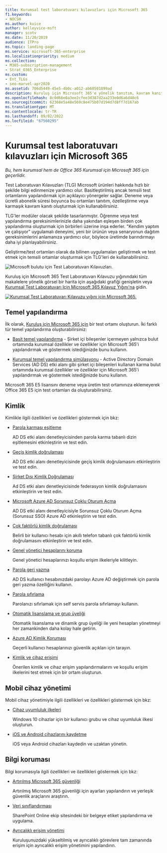 ```yaml
---
title: Kurumsal test laboratuvarı kılavuzları için Microsoft 365
f1.keywords:
- NOCSH
ms.author: kvice
author: kelleyvice-msft
manager: scotv
ms.date: 11/20/2019
audience: ITPro
ms.topic: landing-page
ms.service: microsoft-365-enterprise
ms.localizationpriority: medium
ms.collection:
- M365-subscription-management
- Strat_O365_Enterprise
ms.custom:
- Ent_TLGs
- seo-marvel-apr2020
ms.assetid: 706d5449-45e5-4b0c-a012-ab60501899ad
description: Kuruluş için Microsoft 365'e yönelik tanıtım, kavram kanıtı veya geliştirme/test ortamları ayarlamak için bu Test Laboratuvarı Kılavuzlarını kullanın.
ms.openlocfilehash: 8c0d66e0a3ee2cfee3d387d2aa233e0d6a6d40c6
ms.sourcegitcommit: 62368e5a48e569c8e475b07d194d7d8ff7d167ab
ms.translationtype: MT
ms.contentlocale: tr-TR
ms.lasthandoff: 09/02/2022
ms.locfileid: "67560295"
---
```

# <a name="microsoft-365-for-enterprise-test-lab-guides"></a>Kurumsal test laboratuvarı kılavuzları için Microsoft 365

*Bu, hem kurumsal hem de Office 365 Kurumsal için Microsoft 365 için geçerlidir.*

Test Laboratuvarı Kılavuzları (TLG) Microsoft ürünleri hakkında hızlı bir şekilde bilgi edinmenize yardımcı olur. Basitleştirilmiş ancak temsili test ortamlarını yapılandırmak için açıklayıcı yönergeler sağlar. Deneme veya ücretli abonelik süresi boyunca bu ortamları tanıtım, özelleştirme veya karmaşık kavram kanıtı oluşturmak için kullanabilirsiniz.

TLG'ler modüler olacak şekilde tasarlanmıştır. Öğrenme veya test yapılandırma gereksinimlerinizle daha yakından eşleşen birden çok yapılandırma oluşturmak için birbirleri üzerine inşa ederler. "Kendim yaptım ve çalışıyor" uygulamalı deneyimi, yeni bir ürünün veya senaryonun dağıtım gereksinimlerini anlamanıza yardımcı olur, böylece üretimde barındırmayı daha iyi planlayabilirsiniz.

Geliştirme/test ortamları olarak da bilinen uygulamaları geliştirmek ve test etmek için temsili ortamlar oluşturmak için TLG'leri de kullanabilirsiniz.
  
![Microsoft bulutu için Test Laboratuvarı Kılavuzları.](../media/m365-enterprise-test-lab-guides/cloud-tlg-icon.png)

Kuruluş için Microsoft 365 Test Laboratuvarı Kılavuzu yığınındaki tüm makalelere yönelik görsel bir harita için aşağıdaki grafiği genişletin veya [Kurumsal Test Laboratuvarı Için Microsoft 365 Kılavuz Yığını'na](../downloads/Microsoft365EnterpriseTLGStack.pdf) gidin.

[![Kurumsal Test Laboratuvarı Kılavuzu yığını için Microsoft 365.](../media/m365-enterprise-test-lab-guides/microsoft-365-enterprise-tlg-stack.png)](../downloads/Microsoft365EnterpriseTLGStack.pdf)

## <a name="base-configuration"></a>Temel yapılandırma

İlk olarak, [Kuruluş için Microsoft 365 için](/microsoft-365-enterprise/) bir test ortamı oluşturun. İki farklı tür temel yapılandırma oluşturabilirsiniz:

- [Basit temel yapılandırma](lightweight-base-configuration-microsoft-365-enterprise.md) - Şirket içi bileşenler içermeyen yalnızca bulut ortamında kurumsal özellikler ve özellikler için Microsoft 365'i yapılandırmak ve göstermek istediğinizde bunu kullanın.

- [Kurumsal temel yapılandırma simülasyonu](simulated-ent-base-configuration-microsoft-365-enterprise.md) - Active Directory Domain Services (AD DS) etki alanı gibi şirket içi bileşenleri kullanan karma bulut ortamında kurumsal özellikler ve özellikler için Microsoft 365'i yapılandırmak ve göstermek istediğinizde bunu kullanın.

Microsoft 365 E5 lisansını deneme veya üretim test ortamınıza eklemeyerek Office 365 E5 için test ortamları da oluşturabilirsiniz.
    
## <a name="identity"></a>Kimlik

Kimlikle ilgili özellikleri ve özellikleri göstermek için bkz:

- [Parola karması eşitleme](password-hash-sync-m365-ent-test-environment.md)
  
   AD DS etki alanı denetleyicisinden parola karma tabanlı dizin eşitlemesini etkinleştirin ve test edin.

- [Geçiş kimlik doğrulaması](pass-through-auth-m365-ent-test-environment.md)
  
   AD DS etki alanı denetleyicisinde geçiş kimlik doğrulamasını etkinleştirin ve test edin.

- [Şirket Dışı Kimlik Doğrulaması](federated-identity-for-your-microsoft-365-dev-test-environment.md)
  
   Ad DS etki alanı denetleyicisinde federasyon kimlik doğrulamasını etkinleştirin ve test edin.

- [Microsoft Azure AD Sorunsuz Çoklu Oturum Açma](single-sign-on-m365-ent-test-environment.md)
  
   AD DS etki alanı denetleyicisiyle Sorunsuz Çoklu Oturum Açma (Sorunsuz SSO) Azure AD etkinleştirin ve test edin.

- [Çok faktörlü kimlik doğrulaması](multi-factor-authentication-microsoft-365-test-environment.md)
  
   Belirli bir kullanıcı hesabı için akıllı telefon tabanlı çok faktörlü kimlik doğrulamasını etkinleştirin ve test edin.

- [Genel yönetici hesaplarını koruma](protect-global-administrator-accounts-microsoft-365-test-environment.md)

   Genel yönetici hesaplarınızı koşullu erişim ilkeleriyle kilitleyin.

- [Parola geri yazma](password-writeback-m365-ent-test-environment.md)

   AD DS kullanıcı hesabınızdaki parolayı Azure AD değiştirmek için parola geri yazma özelliğini kullanın.

- [Parola sıfırlama](password-reset-m365-ent-test-environment.md)

   Parolanızı sıfırlamak için self servis parola sıfırlamayı kullanın.

- [Otomatik lisanslama ve grup üyeliği](automate-licenses-group-membership-microsoft-365-test-environment.md)

   Otomatik lisanslama ve dinamik grup üyeliği ile yeni hesapları yönetmeyi her zamankinden daha kolay hale getirin.

- [Azure AD Kimlik Koruması](azure-ad-identity-protection-microsoft-365-test-environment.md)

   Geçerli kullanıcı hesaplarınızı güvenlik açıkları için tarayın.

- [Kimlik ve cihaz erişimi](identity-device-access-m365-test-environment.md)

   Önerilen kimlik ve cihaz erişim yapılandırmalarını ve koşullu erişim ilkelerini test etmek için bir ortam oluşturun.

## <a name="mobile-device-management"></a>Mobil cihaz yönetimi

Mobil cihaz yönetimiyle ilgili özellikleri ve özellikleri göstermek için bkz:

- [Cihaz uyumluluk ilkeleri](mam-policies-for-your-microsoft-365-enterprise-dev-test-environment.md)
    
   Windows 10 cihazlar için bir kullanıcı grubu ve cihaz uyumluluk ilkesi oluşturun.
    
- [iOS ve Android cihazlarını kaydetme](enroll-ios-and-android-devices-in-your-microsoft-enterprise-365-dev-test-environ.md)
   
   iOS veya Android cihazları kaydedin ve uzaktan yönetin.

## <a name="information-protection"></a>Bilgi koruması

Bilgi korumasıyla ilgili özellikleri ve özellikleri göstermek için bkz:

- [Artırılmış Microsoft 365 güvenliği](increased-o365-security-microsoft-365-enterprise-dev-test-environment.md)
    
   Artırılmış Microsoft 365 güvenliği için ayarları yapılandırın ve yerleşik güvenlik araçlarını araştırın.
  
- [Veri sınıflandırması](data-classification-microsoft-365-enterprise-dev-test-environment.md)
    
   SharePoint Online ekip sitesindeki bir belgeye etiket yapılandırma ve uygulama.
    
- [Ayrıcalıklı erişim yönetimi](privileged-access-microsoft-365-enterprise-dev-test-environment.md)
    
   Kuruluşunuzdaki yükseltilmiş ve ayrıcalıklı görevlere tam zamanında erişim için ayrıcalıklı erişim yönetimini yapılandırın.